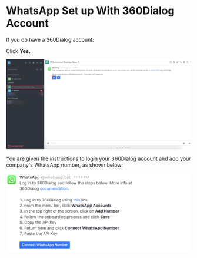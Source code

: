 # WhatsApp Set up With 360Dialog Account

If you do have a 360Dialog account:

Click **Yes.**

![](<../../../../../../../.gitbook/assets/image (652) (1) (1) (1) (1) (1) (1).png>)

You are given the instructions to login your 360Dialog account and add your company's WhatsApp number, as shown below:

![](<../../../../../../../.gitbook/assets/image (676) (1) (1) (1) (1) (1).png>)
